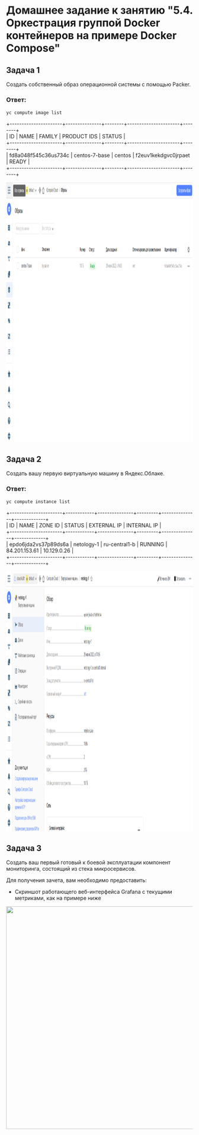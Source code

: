# Домашнее задание к занятию "5.4. Оркестрация группой Docker контейнеров на примере Docker Compose"


## Задача 1

Создать собственный образ операционной системы с помощью Packer.

### Ответ:
```
yc compute image list
```  
+----------------------+---------------+--------+----------------------+--------+  
|          ID          |     NAME      | FAMILY |     PRODUCT IDS      | STATUS |  
+----------------------+---------------+--------+----------------------+--------+  
| fd8a048f545c36us734c | centos-7-base | centos | f2euv1kekdgvc0jrpaet | READY  |  
+----------------------+---------------+--------+----------------------+--------+  
  
<p align="center">
  <img width="1200" height="700" src="./assets/1.png">
</p>

## Задача 2

Создать вашу первую виртуальную машину в Яндекс.Облаке.


### Ответ:
```
yc compute instance list
```
+----------------------+------------+---------------+---------+---------------+-------------+  
|          ID          |    NAME    |    ZONE ID    | STATUS  |  EXTERNAL IP  | INTERNAL IP |  
+----------------------+------------+---------------+---------+---------------+-------------+  
| epdo6jda2vs37p89ds6a | netology-1 | ru-central1-b | RUNNING | 84.201.153.61 | 10.129.0.26 |  
+----------------------+------------+---------------+---------+---------------+-------------+  

<p align="center">
  <img width="1200" height="700" src="./assets/2.png">
</p>

## Задача 3

Создать ваш первый готовый к боевой эксплуатации компонент мониторинга, состоящий из стека микросервисов.

Для получения зачета, вам необходимо предоставить:
- Скриншот работающего веб-интерфейса Grafana с текущими метриками, как на примере ниже
<p align="center">
  <img width="1200" height="600" src="./assets/yc_02.png">
</p>
